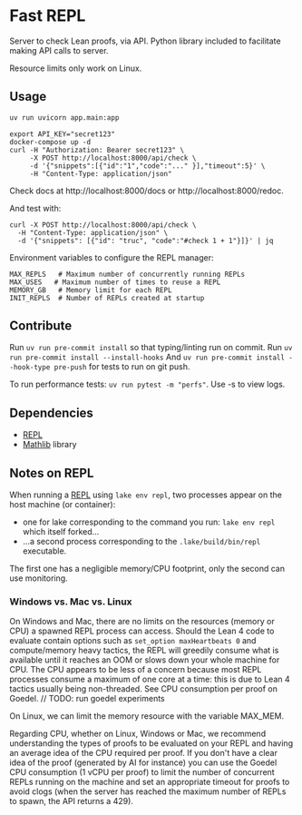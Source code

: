 # Fast REPL

Server to check Lean proofs, via API.
Python library included to facilitate making API calls to server.

Resource limits only work on Linux.

## Usage

```python
uv run uvicorn app.main:app
```

```
export API_KEY="secret123"
docker-compose up -d
curl -H "Authorization: Bearer secret123" \
     -X POST http://localhost:8000/api/check \
     -d '{"snippets":[{"id":"1","code":"..." }],"timeout":5}' \
     -H "Content-Type: application/json"
```

Check docs at http://localhost:8000/docs or http://localhost:8000/redoc.

And test with:
```
curl -X POST http://localhost:8000/api/check \ 
  -H "Content-Type: application/json" \
  -d '{"snippets": [{"id": "truc", "code":"#check 1 + 1"}]}' | jq
```

Environment variables to configure the REPL manager:

```
MAX_REPLS   # Maximum number of concurrently running REPLs
MAX_USES   # Maximum number of times to reuse a REPL
MEMORY_GB   # Memory limit for each REPL
INIT_REPLS  # Number of REPLs created at startup
```

## Contribute

Run `uv run pre-commit install` so that typing/linting run on commit.
Run `uv run pre-commit install --install-hooks`
And `uv run pre-commit install --hook-type pre-push` for tests to run on git push.

To run performance tests: `uv run pytest -m "perfs"`. Use -s to view logs.

## Dependencies

- [REPL](https://github.com/leanprover-community/repl)
- [Mathlib](https://github.com/leanprover-community/mathlib4) library

## Notes on REPL

When running a [REPL](https://github.com/leanprover-community/repl) using `lake env repl`,
two processes appear on the host machine (or container):
- one for lake corresponding to the command you run: `lake env repl` which itself forked...
- ...a second process corresponding to the `.lake/build/bin/repl` executable.

The first one has a negligible memory/CPU footprint, only the second can use monitoring. 

### Windows vs. Mac vs. Linux

On Windows and Mac, there are no limits on the resources (memory or CPU) a spawned REPL
process can access. Should the Lean 4 code to evaluate contain options such as 
`set_option maxHeartbeats 0` and compute/memory heavy tactics, the REPL will greedily
consume what is available until it reaches an OOM or slows down your whole machine for CPU. 
The CPU appears to be less of a concern because most REPL processes consume a maximum of
one core at a time: this is due to Lean 4 tactics usually being non-threaded. 
See CPU consumption per proof on Goedel. // TODO: run goedel experiments

On Linux, we can limit the memory resource with the variable MAX_MEM.

Regarding CPU, whether on Linux, Windows or Mac, we recommend understanding the types of proofs
to be evaluated on your REPL and having an average idea of the CPU required per proof. 
If you don't have a clear idea of the proof (generated by AI for instance) you can
use the Goedel CPU consumption (1 vCPU per proof) to limit the number of concurrent REPLs
running on the machine and set an appropriate timeout for proofs to avoid clogs (when the server
has reached the maximum number of REPLs to spawn, the API returns a 429). 
